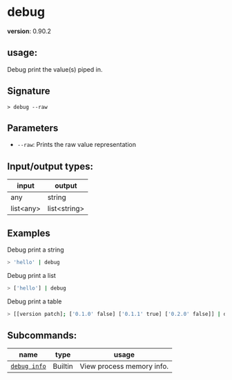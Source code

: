 # debug

**version**: 0.90.2

## **usage**:

Debug print the value(s) piped in.

## Signature

`> debug --raw`

## Parameters

- `--raw`: Prints the raw value representation

## Input/output types:

| input       | output         |
| ----------- | -------------- |
| any         | string         |
| list\<any\> | list\<string\> |

## Examples

Debug print a string

```bash
> 'hello' | debug
```

Debug print a list

```bash
> ['hello'] | debug
```

Debug print a table

```bash
> [[version patch]; ['0.1.0' false] ['0.1.1' true] ['0.2.0' false]] | debug
```

## Subcommands:

| name                                         | type    | usage                     |
| -------------------------------------------- | ------- | ------------------------- |
| [`debug info`](/commands/docs/debug_info.md) | Builtin | View process memory info. |
